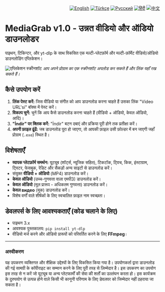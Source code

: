 <p align="right">
<a href="README.md"><img src="https://flagcdn.com/w20/gb.png" alt="English"></a>
<a href="README.tr.md"><img src="https://flagcdn.com/w20/tr.png" alt="Türkçe"></a>
<a href="README.ru.md"><img src="https://flagcdn.com/w20/ru.png" alt="Русский"></a>
<a href="README.hi.md"><img src="https://flagcdn.com/w20/in.png" alt="हिंदी"></a>
<a href="README.zh.md"><img src="https://flagcdn.com/w20/cn.png" alt="中文"></a>
</p>

# MediaGrab v1.0 - उन्नत वीडियो और ऑडियो डाउनलोडर

पाइथन, टिकिन्टर, और yt-dlp के साथ विकसित एक मल्टी-प्लेटफ़ॉर्म और मल्टी-फ़ॉर्मेट वीडियो/ऑडियो डाउनलोडिंग एप्लिकेशन।

![एप्लिकेशन स्क्रीनशॉट](https://i.imgur.com/your-screenshot-url.png)
_आप अपने प्रोग्राम का एक स्क्रीनशॉट अपलोड कर सकते हैं और लिंक यहाँ रख सकते हैं।_

## कैसे उपयोग करें

1.  **लिंक पेस्ट करें:** जिस वीडियो या संगीत को आप डाउनलोड करना चाहते हैं उसका लिंक "Video URL'si" बॉक्स में पेस्ट करें।
2.  **विकल्प चुनें:** चुनें कि आप कैसे डाउनलोड करना चाहते हैं (वीडियो + ऑडियो, केवल ऑडियो, आदि)।
3.  **"İndir" पर क्लिक करें:** "İndir" बटन दबाएं और प्रक्रिया पूरी होने तक प्रतीक्षा करें।
4.  **अपनी फ़ाइल ढूंढें:** जब डाउनलोड पूरा हो जाएगा, तो आपकी फ़ाइल उसी फ़ोल्डर में बन जाएगी जहाँ प्रोग्राम (`.exe`) स्थित है।

## विशेषताएँ

-   **व्यापक प्लेटफ़ॉर्म समर्थन:** यूट्यूब (शॉर्ट्स, म्यूजिक सहित), टिकटॉक, ट्विच, किक, इंस्टाग्राम, ट्विटर, फेसबुक, रेडिट और सैकड़ों अन्य साइटों से डाउनलोड करें।
-   संयुक्त **वीडियो + ऑडियो** (MP4) डाउनलोड करें।
-   **केवल ऑडियो** (उच्च-गुणवत्ता वाला एमपी3) डाउनलोड करें।
-   **केवल ऑडियो** (मूल प्रारूप - अधिकतम गुणवत्ता) डाउनलोड करें।
-   **केवल видео** (मूक) डाउनलोड करें।
-   विशेष वर्णों वाले शीर्षकों के लिए स्वचालित फ़ाइल नाम स्वच्छता।

## डेवलपर्स के लिए आवश्यकताएँ (कोड चलाने के लिए)

-   पाइथन 3.x
-   आवश्यक पुस्तकालय: `pip install yt-dlp`
-   वीडियो मर्ज करने और ऑडियो प्रारूपों को परिवर्तित करने के लिए **FFmpeg**।

---

### अस्वीकरण

यह उपकरण व्यक्तिगत और शैक्षिक उद्देश्यों के लिए विकसित किया गया है। उपयोगकर्ता द्वारा डाउनलोड की गई सामग्री के कॉपीराइट का सम्मान करने के लिए पूरी तरह से ज़िम्मेदार है। इस उपकरण का उपयोग इस तरह से न करें जो यूट्यूब या अन्य प्लेटफार्मों की सेवा की शर्तों का उल्लंघन करता हो। इस कार्यक्रम के दुरुपयोग से उत्पन्न होने वाले किसी भी कानूनी परिणाम के लिए डेवलपर को जिम्मेदार नहीं ठहराया जा सकता है।